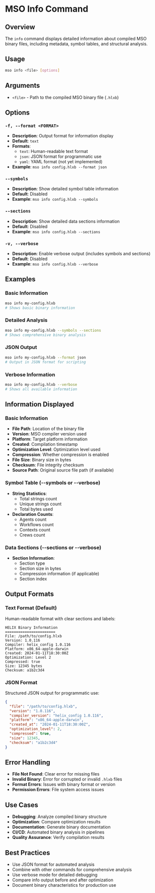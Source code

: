 # MSO Info Command

## Overview
The `info` command displays detailed information about compiled MSO binary files, including metadata, symbol tables, and structural analysis.

## Usage
```bash
mso info <file> [options]
```

## Arguments
- `<file>` - Path to the compiled MSO binary file (`.hlxb`)

## Options

### `-f, --format <FORMAT>`
- **Description**: Output format for information display
- **Default**: `text`
- **Formats**:
  - `text`: Human-readable text format
  - `json`: JSON format for programmatic use
  - `yaml`: YAML format (not yet implemented)
- **Example**: `mso info config.hlxb --format json`

### `--symbols`
- **Description**: Show detailed symbol table information
- **Default**: Disabled
- **Example**: `mso info config.hlxb --symbols`

### `--sections`
- **Description**: Show detailed data sections information
- **Default**: Disabled
- **Example**: `mso info config.hlxb --sections`

### `-v, --verbose`
- **Description**: Enable verbose output (includes symbols and sections)
- **Default**: Disabled
- **Example**: `mso info config.hlxb --verbose`

## Examples

### Basic Information
```bash
mso info my-config.hlxb
# Shows basic binary information
```

### Detailed Analysis
```bash
mso info my-config.hlxb --symbols --sections
# Shows comprehensive binary analysis
```

### JSON Output
```bash
mso info my-config.hlxb --format json
# Output in JSON format for scripting
```

### Verbose Information
```bash
mso info my-config.hlxb --verbose
# Shows all available information
```

## Information Displayed

### Basic Information
- **File Path**: Location of the binary file
- **Version**: MSO compiler version used
- **Platform**: Target platform information
- **Created**: Compilation timestamp
- **Optimization Level**: Optimization level used
- **Compression**: Whether compression is enabled
- **File Size**: Binary size in bytes
- **Checksum**: File integrity checksum
- **Source Path**: Original source file path (if available)

### Symbol Table (--symbols or --verbose)
- **String Statistics**:
  - Total strings count
  - Unique strings count
  - Total bytes used
- **Declaration Counts**:
  - Agents count
  - Workflows count
  - Contexts count
  - Crews count

### Data Sections (--sections or --verbose)
- **Section Information**:
  - Section type
  - Section size in bytes
  - Compression information (if applicable)
  - Section index

## Output Formats

### Text Format (Default)
Human-readable format with clear sections and labels:
```
HELIX Binary Information
=======================
File: /path/to/config.hlxb
Version: 1.0.116
Compiler: helix_config 1.0.116
Platform: x86_64-apple-darwin
Created: 2024-01-11T18:30:00Z
Optimization: Level 2
Compressed: true
Size: 12345 bytes
Checksum: a1b2c3d4
```

### JSON Format
Structured JSON output for programmatic use:
```json
{
  "file": "/path/to/config.hlxb",
  "version": "1.0.116",
  "compiler_version": "helix_config 1.0.116",
  "platform": "x86_64-apple-darwin",
  "created_at": "2024-01-11T18:30:00Z",
  "optimization_level": 2,
  "compressed": true,
  "size": 12345,
  "checksum": "a1b2c3d4"
}
```

## Error Handling
- **File Not Found**: Clear error for missing files
- **Invalid Binary**: Error for corrupted or invalid `.hlxb` files
- **Format Errors**: Issues with binary format or version
- **Permission Errors**: File system access issues

## Use Cases
- **Debugging**: Analyze compiled binary structure
- **Optimization**: Compare optimization results
- **Documentation**: Generate binary documentation
- **CI/CD**: Automated binary analysis in pipelines
- **Quality Assurance**: Verify compilation results

## Best Practices
- Use JSON format for automated analysis
- Combine with other commands for comprehensive analysis
- Use verbose mode for detailed debugging
- Compare info output before and after optimization
- Document binary characteristics for production use
